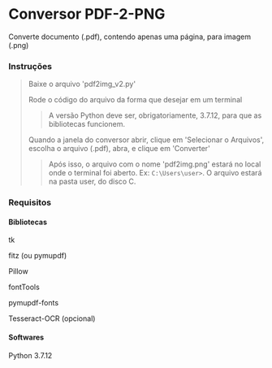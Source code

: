 # Conversor PDF-2-PNG

Converte documento (.pdf), contendo apenas uma página, para imagem (.png)

### Instruções

> Baixe o arquivo 'pdf2img_v2.py'
>
> Rode o código do arquivo da forma que desejar em um terminal
> > A versão Python deve ser, obrigatoriamente,  3.7.12, para que as bibliotecas funcionem.
>
> Quando a janela do conversor abrir, clique em 'Selecionar o Arquivos', escolha o arquivo (.pdf), abra, e clique em 'Converter'
> > Após isso, o arquivo com o nome 'pdf2img.png' estará no local onde o terminal foi aberto. Ex:  `C:\Users\user>`. O arquivo estará na pasta user, do disco C.


### Requisitos

#### Bibliotecas
tk

fitz (ou pymupdf)

Pillow

fontTools

pymupdf-fonts

Tesseract-OCR (opcional)

#### Softwares
Python 3.7.12
